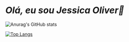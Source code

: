 
<!--
**JessyOliver/JessyOliver** is a ✨ _special_ ✨ repository because its `README.md` (this file) appears on your GitHub profile.

Here are some ideas to get you started:

- 🔭 I’m currently working on ...
- 🌱 I’m currently learning ...
- 👯 I’m looking to collaborate on ...
- 🤔 I’m looking for help with ...
- 💬 Ask me about ...
- 📫 How to reach me: ...
- 😄 Pronouns: ...
- ⚡ Fun fact: ...
-->
# *Olá, eu sou Jessica Oliver👋*



![Anurag's GitHub stats](https://github-readme-stats.vercel.app/api?username=anuraghazra&count_private=true&show_icons=true&theme=great-gatsby)

[![Top Langs](https://github-readme-stats.vercel.app/api/top-langs/?username=anuraghazra&layout=compact&theme=great-gatsby)](https://github.com/anuraghazra/github-readme-stats)

